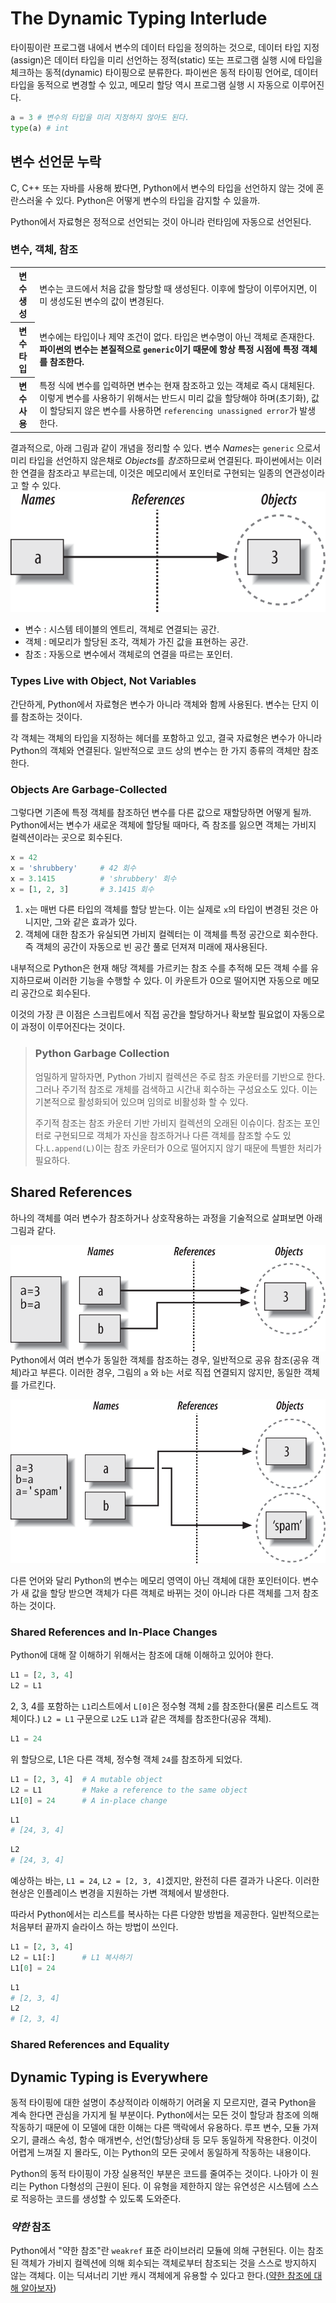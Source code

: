 # The Dynamic Typing Interlude

타이핑이란 프로그램 내에서 변수의 데이터 타입을 정의하는 것으로, 데이터 타입 지정(assign)은 데이터 타입을 미리 선언하는 정적(static) 또는 프로그램 실행 시에 타입을 체크하는 동적(dynamic) 타이핑으로 분류한다. 파이썬은 동적 타이핑 언어로, 데이터 타입을 동적으로 변경할 수 있고, 메모리 할당 역시 프로그램 실행 시 자동으로 이루어진다.
```python
a = 3 # 변수의 타입을 미리 지정하지 않아도 된다.
type(a) # int
```
## 변수 선언문 누락
C, C++ 또는 자바를 사용해 봤다면, Python에서 변수의 타입을 선언하지 않는 것에 혼란스러울 수 있다. Python은 어떻게 변수의 타입을 감지할 수 있을까.

Python에서 자료형은 정적으로 선언되는 것이 아니라 런타임에 자동으로 선언된다.

### 변수, 객체, 참조

<table>
    <tr>
        <th>
            변수 생성
        </th>
        <td>
            변수는 코드에서 처음 값을 할당할 때 생성된다. 이후에 할당이 이루어지면, 이미 생성도된 변수의 값이 변경된다.
        </td>
    </tr>
    <tr>
        <th>
            변수 타입
        </th>
        <td>
            변수에는 타입이나 제약 조건이 없다. 타입은 변수명이 아닌 객체로 존재한다. <b>파이썬의 변수는 본질적으로 <code>generic</code>이기 때문에 항상 특정 시점에 특정 객체를 참조한다.</b>
        </td>
    </tr>
    <tr>
        <th>
            변수 사용
        </th>
        <td>
            특정 식에 변수를 입력하면 변수는 현재 참조하고 있는 객체로 즉시 대체된다. 이렇게 변수를 사용하기 위해서는 반드시 미리 값을 할당해야 하며(초기화), 값이 할당되지 않은 변수를 사용하면 <code>referencing unassigned error</code>가 발생한다.
        </td>
    </tr>
</table>

결과적으로, 아래 그림과 같이 개념을 정리할 수 있다. 변수 *Names*는 `generic` 으로서 미리 타입을 선언하지 않은채로 *Objects*를 *참조*하므로써 연결된다. 파이썬에서는 이러한 연결을 참조라고 부르는데, 이것은 메모리에서 포인터로 구현되는 일종의 연관성이라고 할 수 있다.
![variable_refer_objects](./src/variable_refer_objets.bmp)

- 변수 : 시스템 테이블의 엔트리, 객체로 연결되는 공간.
- 객체 : 메모리가 할당된 조각, 객체가 가진 값을 표현하는 공간.
- 참조 : 자동으로 변수에서 객체로의 연결을 따르는 포인터.

### Types Live with Object, Not Variables
간단하게, Python에서 자료형은 변수가 아니라 객체와 함께 사용된다. 변수는 단지 이를 참조하는 것이다.

각 객체는 객체의 타입을 지정하는 헤더를 포함하고 있고, 
결국 자료형은 변수가 아니라 Python의 객체와 연결된다. 일반적으로 코드 상의 변수는 한 가지 종류의 객체만 참조한다.
### Objects Are Garbage-Collected
그렇다면 기존에 특정 객체를 참조하던 변수를 다른 값으로 재할당하면 어떻게 될까.
Python에서는 변수가 새로운 객체에 할당될 때마다, 즉 참조를 잃으면 객체는 가비지 컬렉션이라는 곳으로 회수된다.

```python
x = 42
x = 'shrubbery'     # 42 회수
x = 3.1415          # 'shrubbery' 회수
x = [1, 2, 3]       # 3.1415 회수
```
1. `x`는 매번 다른 타입의 객체를 할당 받는다. 이는 실제로 `x`의 타입이 변경된 것은 아니지만, 그와 같은 효과가 있다.
2. 객체에 대한 참조가 유실되면 가비지 컬렉터는 이 객체를 특정 공간으로 회수한다. 즉 객체의 공간이 자동으로 빈 공간 풀로 던져져 미래에 재사용된다.

내부적으로 Python은 현재 해당 객체를 가르키는 참조 수를 추적해 모든 객체 수를 유지하므로써 이러한 기능을 수행할 수 있다. 이 카운트가 0으로 떨어지면 자동으로 메모리 공간으로 회수된다.

이것의 가장 큰 이점은 스크립트에서 직접 공간을 할당하거나 확보할 필요없이 자동으로 이 과정이 이루어진다는 것이다.

> ### Python Garbage Collection
> 엄밀하게 말하자면, Python 가비지 컬렉션은 주로 참조 카운터를 기반으로 한다. 그러나 주기적 참조로 개체를 검색하고 시간내 회수하는 구성요소도 있다. 이는 기본적으로 활성화되어 있으며 임의로 비활성화 할 수 있다.
> 
> 주기적 참조는 참조 카운터 기반 가비지 컬렉션의 오래된 이슈이다. 참조는 포인터로 구현되므로 객체가 자신을 참조하거나 다른 객체를 참조할 수도 있다.`L.append(L)`이는 참조 카운터가 0으로 떨어지지 않기 때문에 특별한 처리가 필요하다.

## Shared References
하나의 객체를 여러 변수가 참조하거나 상호작용하는 과정을 기술적으로 살펴보면 아래 그림과 같다.

![shared_reference](./src/shared_reference.bmp)
Python에서 여러 변수가 동일한 객체를 참조하는 경우, 일반적으로 공유 참조(공유 객체)라고 부른다. 이러한 경우, 그림의 `a` 와 `b`는 서로 직접 연결되지 않지만, 동일한 객체를 가르킨다.

![shared_other](./src/shared_reference_other.bmp)

다른 언어와 달리 Python의 변수는 메모리 영역이 아닌 객체에 대한 포인터이다. 변수가 새 값을 할당 받으면 객체가 다른 객체로 바뀌는 것이 아니라 다른 객체를 그저 참조하는 것이다.

### Shared References and In-Place Changes
Python에 대해 잘 이해하기 위해서는 참조에 대해 이해하고 있어야 한다.
```python
L1 = [2, 3, 4]
L2 = L1
```
2, 3, 4를 포함하는 `L1`리스트에서 `L[0]`은 정수형 객체 `2`를 참조한다(물론 리스트도 객체이다.) `L2 = L1` 구문으로 `L2`도 `L1`과 같은 객체를 참조한다(공유 객체).
```python
L1 = 24
```
위 할당으로, L1은 다른 객체, 정수형 객체 `24`를 참조하게 되었다.
```python
L1 = [2, 3, 4]  # A mutable object
L2 = L1         # Make a reference to the same object
L1[0] = 24      # A in-place change
```
```python
L1
# [24, 3, 4]
```
```python
L2
# [24, 3, 4]
```
예상하는 바는, `L1 = 24`, `L2 = [2, 3, 4]`겠지만, 완전히 다른 결과가 나온다. 이러한 현상은 인플레이스 변경을 지원하는 가변 객체에서 발생한다.

따라서 Python에서는 리스트를 복사하는 다른 다양한 방법을 제공한다. 일반적으로는 처음부터 끝까지 슬라이스 하는 방법이 쓰인다.
```python
L1 = [2, 3, 4]
L2 = L1[:]      # L1 복사하기
L1[0] = 24
```
```python
L1
# [2, 3, 4]
L2
# [2, 3, 4]
```

### Shared References and Equality
## Dynamic Typing is Everywhere
동적 타이핑에 대한 설명이 추상적이라 이해하기 어려울 지 모르지만, 결국 Python을 계속 한다면 관심을 가지게 될 부분이다. Python에서는 모든 것이 할당과 참조에 의해 작동하기 때문에 이 모델에 대한 이해는 다른 맥락에서 유용하다. 루프 변수, 모듈 가져오기, 클래스 속성, 함수 매개변수, 선언(할당)상태 등 모두 동일하게 작용한다. 이것이 어렵게 느껴질 지 몰라도, 이는 Python의 모든 곳에서 동일하게 작동하는 내용이다.

Python의 동적 타이핑이 가장 실용적인 부분은 코드를 줄여주는 것이다. 나아가 이 원리는 Python 다형성의 근원이 된다. 이 유형을 제한하지 않는 유연성은 시스템에 스스로 적응하는 코드를 생성할 수 있도록 도와준다.

### *약한* 참조
Python에서 "약한 참조"란 `weakref` 표준 라이브러리 모듈에 의해 구현된다. 이는 참조된 객체가 가비지 컬렉션에 의해 회수되는 객체로부터 참조되는 것을 스스로 방지하지 않는 객체다. 이는 딕셔너리 기반 캐시 객체에게 유용할 수 있다고 한다.([약한 참조에 대해 알아보자](https://developer88.tistory.com/115))